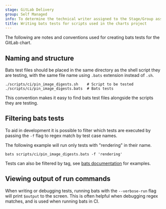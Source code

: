 ```yaml
---
stage: GitLab Delivery
group: Self Managed
info: To determine the technical writer assigned to the Stage/Group associated with this page, see https://handbook.gitlab.com/handbook/product/ux/technical-writing/#assignments
title: Writing bats tests for scripts used in the charts project
---
```


The following are notes and conventions used for creating bats tests for the
GitLab chart.

## Naming and structure

Bats test files should be placed in the same directory as the shell script they are testing, with the same file name using `.bats` extension instead of `.sh`.

```shell
./scripts/ci/pin_image_digests.sh    # Script to be tested
./scripts/ci/pin_image_digests.bats  # Bats tests
```

This convention makes it easy to find bats test files alongside the scripts they are testing.

## Filtering bats tests

To aid in development it is possible to filter which tests are executed by
passing the `-f` flag to regex match by test case names.

The following example will run only tests with "rendering" in their name.

```shell
bats scripts/ci/pin_image_digests.bats -f 'rendering'
```

Tests can also be filtered by tag, see [bats documentation](https://bats-core.readthedocs.io/en/stable/writing-tests.html#tagging-tests) for examples.

## Viewing output of run commands

When writing or debugging tests, running bats with the `--verbose-run` flag will print `$output` to the screen.
This is often helpful when debugging regex matches, and is used when running bats in CI.
